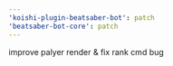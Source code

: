 ```yaml
---
'koishi-plugin-beatsaber-bot': patch
'beatsaber-bot-core': patch
---
```


improve palyer render & fix rank cmd bug
